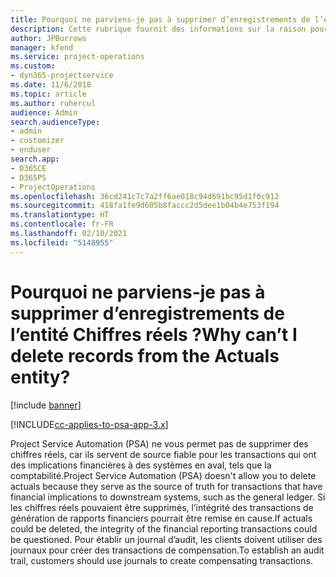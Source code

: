 ```yaml
---
title: Pourquoi ne parviens-je pas à supprimer d’enregistrements de l’entité Chiffres réels ?
description: Cette rubrique fournit des informations sur la raison pour laquelle vous ne pouvez pas supprimer des enregistrements de l’entité Chiffres réels.
author: JPBurrows
manager: kfend
ms.service: project-operations
ms.custom:
- dyn365-projectservice
ms.date: 11/6/2018
ms.topic: article
ms.author: ruhercul
audience: Admin
search.audienceType:
- admin
- customizer
- enduser
search.app:
- D365CE
- D365PS
- ProjectOperations
ms.openlocfilehash: 36cd241c7c7a2ff6ae018c94d691bc95d1f0c912
ms.sourcegitcommit: 418fa1fe9d605b8faccc2d5dee1b04b4e753f194
ms.translationtype: HT
ms.contentlocale: fr-FR
ms.lasthandoff: 02/10/2021
ms.locfileid: "5148955"
---
```

# <a name="why-cant-i-delete-records-from-the-actuals-entity"></a><span data-ttu-id="bee32-103">Pourquoi ne parviens-je pas à supprimer d’enregistrements de l’entité Chiffres réels ?</span><span class="sxs-lookup"><span data-stu-id="bee32-103">Why can’t I delete records from the Actuals entity?</span></span>

[!include [banner](../includes/psa-now-project-operations.md)]

[!INCLUDE[cc-applies-to-psa-app-3.x](../includes/cc-applies-to-psa-app-3x.md)]

<span data-ttu-id="bee32-104">Project Service Automation (PSA) ne vous permet pas de supprimer des chiffres réels, car ils servent de source fiable pour les transactions qui ont des implications financières à des systèmes en aval, tels que la comptabilité.</span><span class="sxs-lookup"><span data-stu-id="bee32-104">Project Service Automation (PSA) doesn't allow you to delete actuals because they serve as the source of truth for transactions that have financial implications to downstream systems, such as the general ledger.</span></span> <span data-ttu-id="bee32-105">Si les chiffres réels pouvaient être supprimés, l’intégrité des transactions de génération de rapports financiers pourrait être remise en cause.</span><span class="sxs-lookup"><span data-stu-id="bee32-105">If actuals could be deleted, the integrity of the financial reporting transactions could be questioned.</span></span> <span data-ttu-id="bee32-106">Pour établir un journal d’audit, les clients doivent utiliser des journaux pour créer des transactions de compensation.</span><span class="sxs-lookup"><span data-stu-id="bee32-106">To establish an audit trail, customers should use journals to create compensating transactions.</span></span>

